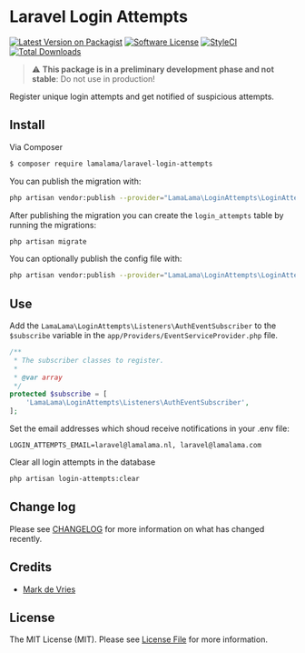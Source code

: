 # Laravel Login Attempts

[![Latest Version on Packagist](https://img.shields.io/packagist/v/lamalama/laravel-login-attempts.svg?style=flat-square)](https://packagist.org/packages/lamalama/laravel-login-attempts)
[![Software License](https://img.shields.io/badge/license-MIT-brightgreen.svg?style=flat-square)](LICENSE.md)
[![StyleCI](https://github.styleci.io/repos/268217938/shield?branch=master)](https://github.styleci.io/repos/268217938)
[![Total Downloads](https://img.shields.io/packagist/dt/lamalama/laravel-login-attempts.svg?style=flat-square)](https://packagist.org/packages/lamalama/laravel-login-attempts)

> :warning: **This package is in a preliminary development phase and not stable**: Do not use in production!

Register unique login attempts and get notified of suspicious attempts.

## Install

Via Composer

``` bash
$ composer require lamalama/laravel-login-attempts
```

You can publish the migration with:
```bash
php artisan vendor:publish --provider="LamaLama\LoginAttempts\LoginAttemptsServiceProvider" --tag="migrations"
```

After publishing the migration you can create the `login_attempts` table by running the migrations:

```bash
php artisan migrate
```

You can optionally publish the config file with:
```bash
php artisan vendor:publish --provider="LamaLama\LoginAttempts\LoginAttemptsServiceProvider" --tag="config"
```

## Use

Add the ```LamaLama\LoginAttempts\Listeners\AuthEventSubscriber``` to the ```$subscribe``` variable in the ```app/Providers/EventServiceProvider.php``` file.

```php
/**
 * The subscriber classes to register.
 *
 * @var array
 */
protected $subscribe = [
    'LamaLama\LoginAttempts\Listeners\AuthEventSubscriber',
];
```

Set the email addresses which shoud receive notifications in your .env file:

```
LOGIN_ATTEMPTS_EMAIL=laravel@lamalama.nl, laravel@lamalama.com
```

Clear all login attempts in the database
```bash
php artisan login-attempts:clear
```

## Change log

Please see [CHANGELOG](CHANGELOG.md) for more information on what has changed recently.

## Credits

- [Mark de Vries](https://github.com/lamalamaMark)

## License

The MIT License (MIT). Please see [License File](LICENSE.md) for more information.
